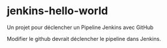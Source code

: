# jenkins-hello-world

Un projet pour déclencher un Pipeline Jenkins avec GitHub

Modifier le github devrait déclencher le pipeline dans Jenkins.

#
#

#
#